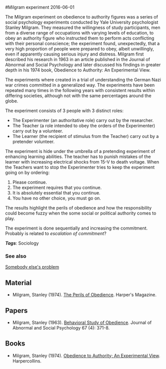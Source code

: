 
#Milgram experiment
2016-06-01

The Milgram experiment on obedience to authority figures was a series of social psychology experiments conducted by Yale University psychologist Stanley Milgram. They measured the willingness of study participants, men from a diverse range of occupations with varying levels of education, to obey an authority figure who instructed them to perform acts conflicting with their personal conscience; the experiment found, unexpectedly, that a very high proportion of people were prepared to obey, albeit unwillingly, even if apparently causing serious injury and distress. Milgram first described his research in 1963 in an article published in the Journal of Abnormal and Social Psychology and later discussed his findings in greater depth in his 1974 book, Obedience to Authority: An Experimental View.

The experiments where created in a trial of understanding the German Nazi war crimes committed in a generalized way. The experiments have been repeated many times in the following years with consistent results within differing societies, although not with the same percentages around the globe.

The experiment consists of 3 people with 3 distinct roles:
* The Experimenter (an authoritative role) carry out by the researcher.
* The Teacher (a role intended to obey the orders of the Experimenter) carry out by a volunteer.
* The Learner (the recipient of stimulus from the Teacher) carry out by a pretender volunteer.

The experiment is hide under the umbrella of a pretending experiment of enhancing learning abilities. The teacher has to punish mistakes of the learner with increasing electrical shocks from 15-V to death voltage. When the Teachers want to stop the Experimenter tries to keep the experiment going on by ordering:

1. Please continue.
2. The experiment requires that you continue.
3. It is absolutely essential that you continue.
4. You have no other choice, you must go on.

The results highlight the perils of obedience and how the responsibility could become fuzzy when the some social or political authority comes to play.

The experiment is done sequentially and increasing the commitment. Probably is related to *escalation of commitment*?

***Tags***: Sociology

### See also
[Somebody else's problem](/somebody_else's_problem)
## Material
* Milgram, Stanley (1974). [The Perils of Obedience](https://web.archive.org/web/20101216075927/http://home.swbell.net/revscat/perilsOfObedience.html). Harper's Magazine.

## Papers
* Milgram, Stanley (1963). [Behavioral Study of Obedience](http://academic.evergreen.edu/curricular/social_dilemmas/fall/Readings/Week_06/milgram.pdf). Journal of Abnormal and Social Psychology 67 (4): 371-8.

## Books
* Milgram, Stanley (1974). [Obedience to Authority; An Experimental View](https://www.goodreads.com/book/show/676723.Obedience_to_Authority). Harpercollins.


